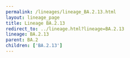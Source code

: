 ```yaml
---
permalink: /lineages/lineage_BA.2.13.html
layout: lineage_page
title: Lineage BA.2.13
redirect_to: ../lineage.html?lineage=BA.2.13
lineage: BA.2.13
parent: BA.2
children: ['BA.2.13']
---
```


